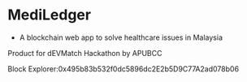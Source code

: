 # MediLedger
- A blockchain web app to solve healthcare issues in Malaysia
  
Product for dEVMatch Hackathon by APUBCC

Block Explorer:0x495b83b532f0dc5896dc2E2b5D9C77A2ad078b06
